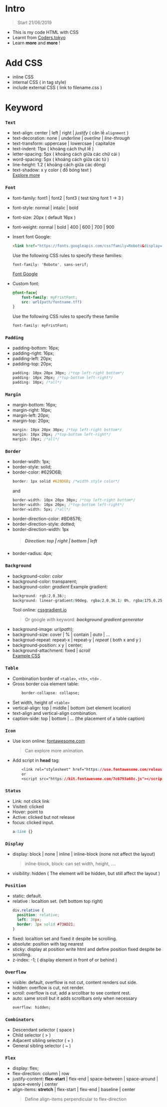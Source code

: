 
# **Intro**

> Start 21/06/2019
 - This is my code HTML with CSS
 - Learnt from [Coders.tokyo](https://coders.tokyo/)
 - Learn **more** and **more** !
# **Add CSS**
- inline CSS
- internal CSS ( in tag style)
- include external CSS ( link  to filename.css )
# **Keyword** 
### **`Text`**
- text-align: center | left | right | *justify* ( căn lề `alignment` ) 
- text-decoration: none | underline | *overline* | *line-through*
- text-transform: uppercase | lowercsae | capitalize
- text-indent: 11px ( khoảng cách thụt lề )
- letter-spacing: 5px ( khoảng cách giữa các chữ cái )
- word-spacing: 5px ( khoảng cách giữa các từ )
- line-height: 1.2 ( khoảng cách giữa các dòng)
- text-shadow: x y color ( đổ bóng text )<br>
 	[Explore more](https://adam-marsden.co.uk/css-cheat-sheet)

### **`Font`**
- font-family: font1 | font2 | font3 ( test từng font 1 -> 3 )
- font-style: normal | intalic | bold
- font-size: 20px ( default 16px )
- font-weight: normal | bold | 400 | 600 | 700 | 900
- Insert font Google: <br>
	```html
	<link href="https://fonts.googleapis.com/css?family=Roboto&display=swap" rel="stylesheet">
	```
	
 	Use the following CSS rules to specify these families:
 	```css
 	font-family: 'Roboto', sans-serif;
  ```
		
 	[Font Google](https://fonts.google.com/)
- Custom font:
	```css
	@font-face{
		font-family: myFristFont;
		src: url(path/fontname.tff)
	}
	```
 	Use the following CSS rules to specify these familie
	```css
	font-family: myFristFont;
	```

### **`Padding`**
- padding-bottom: 16px;
- padding-right: 16px;
- padding-left: 20px;
- padding-top: 20px;
	```css
	padding: 10px 20px 30px; /*top left-right bottom*/
	padding: 10px 20px; /*top-bottom left-right*/
	padding: 10px; /*all*/
	```

### **`Margin`**
- margin-bottom: 16px;
- margin-right: 16px;
- margin-left: 20px;
- margin-top: 20px;
	```css
	margin: 10px 20px 30px; /*top left-right bottom*/
	margin: 10px 20px; /*top-bottom left-right*/
	margin: 10px; /*all*/
	```

### **`Border`**
- border-width: 1px;
- border-style: solid;
- border-color: #629D6B;
	```css
	border: 1px solid #629D6B; /*width style color*/
	```
	and
	```css
	border-width: 10px 20px 30px; /*top left-right bottom*/
	border-width: 10px 20px; /*top-bottom left-right*/
	border-width: 5px; /*all*/
	```
- border-direction-color: #BD8576;
- border-direction-style: dotted;
- border-direction-width: 1px
	>##### *Direction: top | right | bottom | left*
- border-radius: 4px;

### **`Background`**
- background-color: *color*
- background-color: transparent;
- background-color: *gradient*
	Example gradient:
	```css
    background: rgb(2,0,36);
    background: linear-gradient(90deg, rgba(2,0,36,1) 0%, rgba(175,0,255,0.3225665266106442) 100%);
	```
	Tool online: [cssgradient.io](https://cssgradient.io/)
	>Or google with keyword: ***background gradient generator***
- background-image: url(*path*);
- background-size: cover | % | contain | *auto* | ...
- backgroud-repeat: repeat-x | repeat-y | *repeat* ( both x and y )
- background-position: x y | center;
- background-attachment: fixed | *scroll*<br>
	[Example CSS](Ep11%20BackgroundImage)

### **`Table`**
- Combination border of ```<table>```, ```<th>```, ```<td>``` .
- Gross border của element table:
	```css
		border-collapse: collapse;
	```
- Set width, height of ```<table>```
- vertical-align: top | middle | bottom (set element location)
- text-align and vertical-align combination.
- caption-side: top | bottom | ... (the placement of a table caption)

### **`Icon`**
- Use icon online: [fontawesome.com](https://fontawesome.com/)
	>Can explore more animation.
- Add script in **head** tag:
	
	```css
		<link rel="stylesheet" href="https://use.fontawesome.com/releases/v5.7.0/css/all.css" integrity="sha384-lZN37f5QGtY3VHgisS14W3ExzMWZxybE1SJSEsQp9S+oqd12jhcu+A56Ebc1zFSJ" crossorigin="anonymous">
		or
		<script src="https://kit.fontawesome.com/7c6793a68c.js"></script>
	```

### **`Status`**
- Link: not click link
- Visited: clicked
- Hover: point to
- Active: clicked but not release
- focus: clicked input.
	```css
	a:link {}
	```

### **`Display`**
- display: block | none | inline | inline-block (none not affect the layout)
	>inline-block, block: can set width, height, ....
- visibility: hidden ( The element will be hidden, but still affect the layout )

### **`Position`**
- static: default.
- relative : localtion set. (left bottom top right)
	```css
	div.relative {
	  position: relative;
	  left: 30px;
	  border: 3px solid #73AD21;
	}
	```
- fixed: localtion set and fixed it despite be scrolling.
- absolute: position with tag nearest
- sticky: display at position write html and define position fixed despite be scrolling.
- z-index: -1; ( display element in front of or behind )

### **`Overflow`**
- visible: default, overflow is not cut, content renders out side.
- hidden: overflow is cut, not render.
- scroll: overflow is cut, add a srcollbar to see content rest.
- auto: same srcoll but it adds scrollbars only when necessary
	```css
	overflow: hidden;
	```

### **`Combinators`**
- Descendant selector ( space ) 
- Child selector ( > )
- Adjacent sibling selector ( + )
- General sibling  selector ( ~ )

### **`Flex`**
- display: flex;
- flex-direction: column | row 
- justify-content: **flex-start** | flex-end | space-between | space-around | space-evenly | center
- align-items: **stretch** | flex-start | flex-end | baseline | center
	>Define align-items perpendicular to flex-direction